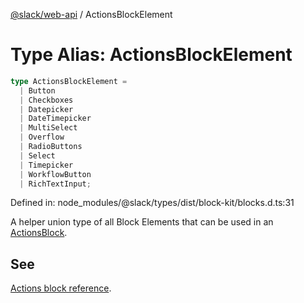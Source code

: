 [@slack/web-api](../index.md) / ActionsBlockElement

# Type Alias: ActionsBlockElement

```ts
type ActionsBlockElement = 
  | Button
  | Checkboxes
  | Datepicker
  | DateTimepicker
  | MultiSelect
  | Overflow
  | RadioButtons
  | Select
  | Timepicker
  | WorkflowButton
  | RichTextInput;
```

Defined in: node\_modules/@slack/types/dist/block-kit/blocks.d.ts:31

A helper union type of all Block Elements that can be used in an [ActionsBlock](../interfaces/ActionsBlock.md).

## See

[Actions block reference](https://docs.slack.dev/reference/block-kit/blocks/actions-block).

